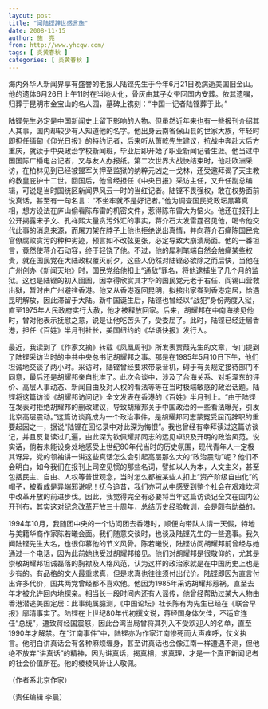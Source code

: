 ```yaml
---
layout: post
title: "闻陆铿辞世感言施"
date: 2008-11-15
author: 施　亮
from: http://www.yhcqw.com/
tags: [ 炎黄春秋 ]
categories: [ 炎黄春秋 ]
---
```





海内外华人新闻界享有盛誉的老报人陆铿先生于今年6月21日晚病逝美国旧金山。他的遗体6月26日上午11时在当地火化，骨灰由其子女带回国内安葬。依其遗嘱，归葬于昆明市金宝山的名人园，墓碑上镌刻：“中国一记者陆铿葬于此。”


陆铿先生必定是中国新闻史上留下影响的人物。但虽然近年来也有一些报刊介绍其人其事，国内却较少有人知道他的名字。他出身云南省保山县的世家大族，年轻时即担任缅甸《仰光日报》的特约记者，后来听从萧乾先生建议，抗战中奔赴大后方重庆，就读于中央政治学校新闻班，毕业后即开始了职业新闻记者生涯。他当过中国国际广播电台记者，又与友人办报纸。第二次世界大战快结束时，他赴欧洲采访，在柏林见到已经被盟军关押至监狱的纳粹元凶之一戈林，还受邀拜谒了天主教的教皇庇护十二世。回国后，他曾经担任《中央日报》采访主任，又升任副总编辑，可说是当时国统区新闻界风云一时的当红记者。陆铿不畏强权，敢在权势面前说真话，甚至有一句名言：“不坐牢就不是好记者。”他为调查国民党政坛黑幕真相，想方设法在庐山偷看陈布雷的机密文件，惹得陈布雷大为恼火。他还在报刊上公开揭露宋子文、孔祥熙大量贪污外汇的事实，蒋介石大发雷霆召见他，喝令他交代此事的消息来源，而屠刀架在脖子上他也拒绝说出真情，并向蒋介石痛陈国民党官僚腐败贪污的种种劣迹，预言如不改弦更张，必定导致大崩溃局面。他的一番坦言，竟然使蒋介石动容，终于轻饶了他。不过，他的犀利笔端自然会触痛某些权贵，就在国民党在大陆政权覆灭前夕，这些人仍然对陆铿必欲除之而后快，当他在广州创办《新闻天地》时，国民党给他扣上“通敌”罪名，将他逮捕坐了几个月的监狱。这也是陆铿的初入囹圄，因幸得欣赏其才华的国民党元老于右任、阎锡山营救出狱，暂时由广州避往香港。他又从香港返回昆明，拟接出家眷到香港定居，恰遇昆明解放，因此滞留于大陆。新中国诞生后，陆铿也曾经以“战犯”身份两度入狱，直至1975年人民政府实行大赦，他才被释放回家。后来，胡耀邦在中南海接见他时，曾对他表示抚慰之意，说是让他吃苦头了，受委屈了。此时，陆铿已经迁居香港，担任《百姓》半月刊社长，美国纽约的《华语快报》发行人。


最近，我读到了《作家文摘》转载《凤凰周刊》所发表贾葭先生的文章，专门提到了陆铿采访当时的中共中央总书记胡耀邦之事。那是在1985年5月10日下午，他们坦诚地交谈了两小时。采访时，陆铿曾经要求带录音机，碍于有关规定接待部门不同意，最后还是胡耀邦亲自批准了。此次会谈中，涉及了台海关系、对毛泽东的评价、高层人事动态、新闻自由及对人权的看法等等在当时极端敏感的政治话题。陆铿将这篇访谈《胡耀邦访问记》全文发表在香港的《百姓》半月刊上。“由于陆铿在发表时拒绝胡耀邦的删改建议，导致胡耀邦关于中国政治的一些看法曝光，引发北京高层震动。”这篇访谈竟成为一个政治事件，是胡耀邦同志蒙冤受屈而辞职的重要起因之一，据说“陆铿在回忆录中对此深为悔恨”。我也曾经有幸拜读过这篇访谈记，并且反复读过几遍，由此深为钦佩耀邦同志的远见卓识及开明的政治风范。说实话，倘若未能设身处地感受上世纪80年代当时的历史氛围，现代青年人一定极其讶异，党的领袖讲一讲这些真话怎么会引起高层那么大的“政治震动”呢？他们不会明白，如今我们在报刊上司空见惯的那些名词，譬如以人为本，人文主义，甚至包括民主、自由、人权等普世观念，当时怎么都被某些人扣上“资产阶级自由化”的帽子，被看成是异端邪说呢！抚今追昔，我们亦可从中感受到整个社会在艰难坎坷中改革开放的前进步伐。因此，我觉得完全有必要将当年这篇访谈记全文在国内公开刊布，其实这对纪念改革开放三十周年，总结历史经验教训，会是颇有助益的。


1994年10月，我随团中央的一个访问团去香港时，顺便向带队人请一天假，特地与美籍华裔作家陈若曦会面。我们随意交谈时，也谈及陆铿先生的一些逸事。我久闻陆铿先生大名，也很仰慕他的节义风骨。陈若曦说，陆铿访问胡耀邦前曾经与她通过一个电话，因为此前她也受过胡耀邦接见。他们对胡耀邦是很敬仰的，尤其是崇敬胡耀邦坦诚磊落的胸襟及人格风范，认为这样的政治家就是在中国历史上也是少有的。有品格的文人最重求真，但是求真也往往须付出代价。陆铿即因为直言付出许多代价，国共两党曾经都不喜欢他。他因为1985年采访胡耀邦惹祸，直至去年才被允许回内地探亲。相当长一段时间内还有人谣传，他曾经帮助过某大人物由香港潜逃美国定居：此事纯属臆测，《中国论坛》社长陈有为先生已经在《联合早报》廓清事实了。陆铿在上世纪80年代初撰文说，蒋经国身体欠佳，不适宜连任“总统”，遭致蒋经国震怒，因此台湾当局曾将其列入不受欢迎人的名单，直至1990年才解禁。在“江南事件”中，陆铿亦为作家江南惨死而大声疾呼，仗义执言。他明白讲真话会有各种麻烦缠身，甚至讲真话也会像江南一样遭遇不测，但他绝不放弃“讲真话”的精神，因为讲真话，揭真相，求真理，才是一个真正新闻记者的社会价值所在。他的棱棱风骨让人敬佩。

（作者系北京作家）

（责任编辑 李晨）


